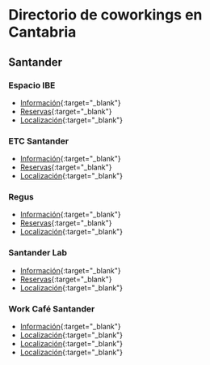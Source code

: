 # Directorio de coworkings en Cantabria

## Santander

### Espacio IBE

- [Información](https://ceoecantabria.es/digitalizacion-e-innovacion/ibe){:target="_blank"}
- [Reservas](https://ceoecantabria.es/digitalizacion-e-innovacion/ibe/reservar){:target="_blank"}
- [Localización](https://maps.app.goo.gl/Rx5BXuF5Dvgc8sXw7){:target="_blank"}

### ETC Santander

- [Información](https://www.etcsantander.com/){:target="_blank"}
- [Reservas](https://www.etcsantander.com/reserva-puesto-alquiler-mesa/){:target="_blank"}
- [Localización](https://maps.app.goo.gl/FqVyJx8u7dxKXy1D9){:target="_blank"}

### Regus

- [Información](https://www.regus.com/es-es/spain/santander/calle-juan-de-herrera-5929?utm_source=yext_places_gmb&utm_medium=places&utm_campaign=yext_traffic&utm_content=5929&lat=43.462021&lng=-3.807666&northeastLat=43.46669320927111&northeastLng=-3.7951025329742527&southwestLat=43.457348429627686&southwestLng=-3.8202294670257664&radius=0.7079238869948794&ws=office-space&lang=es-ES&sort=near){:target="_blank"}
- [Reservas](https://www.regus.com/es-es/membership/office-checkout-page/#/es-es/membership/membership-checkout-page/plan-options){:target="_blank"}
- [Localización](https://maps.app.goo.gl/uJjRNCuTorg566DM6){:target="_blank"}

### Santander Lab

- [Información](https://santanderlab.com/node/112){:target="_blank"}
- [Reservas](https://santanderlab.com/contacto){:target="_blank"}
- [Localización](https://maps.app.goo.gl/CpDdjKXcsihKDs6LA){:target="_blank"}

### Work Café Santander

- [Información](https://www.bancosantander.es/particulares/banca-online/work-cafe){:target="_blank"}
- [Localización](https://maps.app.goo.gl/426pmJ2Ufre8YmMG6){:target="_blank"}
- [Localización](https://maps.app.goo.gl/tHMnKDF4tfGigrRJ8){:target="_blank"}
- [Localización](https://maps.app.goo.gl/tHMnKDF4tfGigrRJ8){:target="_blank"}